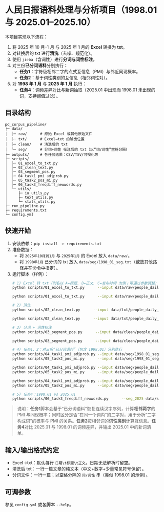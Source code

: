 # 人民日报语料处理与分析项目（1998.01 与 2025.01–2025.10）

本项目实现以下流程：
1. 将 2025 年 10 月–1 月 与 2025 年 1 月的 **Excel** 转换为 **txt**。
2. 对转换后的 txt 进行**清洗**（去噪、规范化）。
3. 使用 `jieba`（含词性）进行**分词与词性标注**。
4. 对三份**已分词语料**分别执行：
   - **任务1**：字符级相邻二字的点式互信息（PMI）与邻近同现概率。
   - **任务2**：基于词性类别的互信息（相邻词性对）。
5. 对 **1998 年 1 月** 与 **2025 年 1 月** 执行：
   - **任务4**：词频差异对比与新词抽取（2025.01 中出现而 1998.01 未出现的词，支持阈值过滤）。

## 目录结构
```
pd_corpus_pipeline/
├─ data/
│  ├─ raw/      # 原始 Excel 或其他原始文件
│  ├─ txt/      # Excel→txt 的输出位置
│  ├─ clean/    # 清洗后的 txt
│  └─ seg/      # 分词+词性 标注后的 txt（以“词/词性”空格分隔）
├─ outputs/     # 各任务结果：CSV/TSV/可视化等
├─ scripts/
│  ├─ 01_excel_to_txt.py
│  ├─ 02_clean_text.py
│  ├─ 03_segment_pos.py
│  ├─ 04_task1_pmi_adjprob.py
│  ├─ 05_task2_pos_mi.py
│  ├─ 06_task3_freqdiff_newwords.py
│  └─ utils/
│     ├─ io_utils.py
│     ├─ text_utils.py
│     └─ stats_utils.py
├─ run_pipeline.py
├─ requirements.txt
└─ config.yml
```

## 快速开始
1. 安装依赖：`pip install -r requirements.txt`
2. 准备数据：
   - 将 `2025年10月到1月` 与 `2025年1月` 的 Excel 放入 `data/raw/`。
   - 将 `1998年1月` 已分词的 txt 放入 `data/seg/1998_01_seg.txt`（或放其他路径并在命令中指定）。
3. 运行脚本（样例）：
   ```bash
   # 1) Excel 转 txt（列名以 A=标题, B=正文, C=发布时间 为例；可通过参数调整）
   python scripts/01_excel_to_txt.py      --input data/raw/people_daily_2025_oct_to_jan.xlsx      --output data/txt/people_daily_2025_oct_to_jan.txt      --title_col 标题 --content_col 正文 --date_col 发布时间

   python scripts/01_excel_to_txt.py      --input data/raw/people_daily_2025_01.xlsx      --output data/txt/people_daily_2025_01.txt      --title_col 标题 --content_col 正文 --date_col 发布时间

   # 2) 清洗
   python scripts/02_clean_text.py      --input data/txt/people_daily_2025_oct_to_jan.txt      --output data/clean/people_daily_2025_oct_to_jan.clean.txt

   python scripts/02_clean_text.py      --input data/txt/people_daily_2025_01.txt      --output data/clean/people_daily_2025_01.clean.txt

   # 3) 分词 + 词性标注
   python scripts/03_segment_pos.py      --input data/clean/people_daily_2025_oct_to_jan.clean.txt      --output data/seg/people_daily_2025_oct_to_jan.seg.txt

   python scripts/03_segment_pos.py      --input data/clean/people_daily_2025_01.clean.txt      --output data/seg/people_daily_2025_01.seg.txt

   # 4) 任务1、2：对三份“已分词语料”（包含 1998.01）分别执行
   python scripts/04_task1_pmi_adjprob.py --input data/seg/1998_01_seg.txt --output outputs/1998_01_task1
   python scripts/05_task2_pos_mi.py      --input data/seg/1998_01_seg.txt --output outputs/1998_01_task2

   python scripts/04_task1_pmi_adjprob.py --input data/seg/people_daily_2025_01.seg.txt --output outputs/2025_01_task1
   python scripts/05_task2_pos_mi.py      --input data/seg/people_daily_2025_01.seg.txt --output outputs/2025_01_task2

   python scripts/04_task1_pmi_adjprob.py --input data/seg/people_daily_2025_oct_to_jan.seg.txt --output outputs/2025_oct_to_jan_task1
   python scripts/05_task2_pos_mi.py      --input data/seg/people_daily_2025_oct_to_jan.seg.txt --output outputs/2025_oct_to_jan_task2

   # 5) 任务4：1998.01 vs 2025.01
   python scripts/06_task3_freqdiff_newwords.py      --seg_2025 data/seg/people_daily_2025_01.seg.txt      --seg_1998 data/seg/1998_01_seg.txt      --out_dir outputs/task3_1998_vs_2025_01
   ```

> 说明：**任务1**脚本会基于“已分词语料”恢复连续汉字序列，计算**相邻两字**的 PMI 与同现概率；同时区分是否“在同一个词内”的二字对，用于分析“二字构成词”的概率与 PMI 的关系。**任务2**按相邻词的**词性类别**计算互信息。**任务4**对比 2025.01 与 1998.01 的词频差异，并输出 2025.01 中的新词清单。

## 输入/输出格式约定
- Excel→txt：默认每行 `日期\t标题\t正文`。日期无法解析时留空。
- 清洗后 txt：一行一篇文章的纯文本（中文+数字+少量常见符号保留）。
- 分词文件：一行一篇；以空格分隔的 `词/词性` 串（类似 1998.01 的示例）。

## 可调参数
参见 `config.yml` 或各脚本 `--help`。
